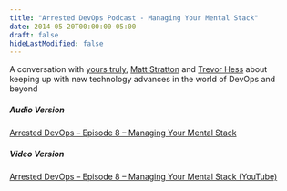 ```yaml
---
title: "Arrested DevOps Podcast - Managing Your Mental Stack"
date: 2014-05-20T00:00:00-05:00
draft: false
hideLastModified: false
---
```



A conversation with <a href="https://twitter.com/DivineOps" target=_blank>yours truly</a>, <a href="https://twitter.com/mattstratton" target=_blank>Matt Stratton</a> and <a href="https://twitter.com/trevorghess" target=_blank>Trevor Hess</a> about keeping up with new technology advances in the world of DevOps and beyond 

##### Audio Version #####
<a href="https://www.arresteddevops.com/managing-your-mental-stack" target=_blank>Arrested DevOps – Episode 8 – Managing Your Mental Stack</a>

##### Video Version #####
<a href="https://www.youtube.com/watch?v=oE-9shO_-1o" target=_blank>Arrested DevOps – Episode 8 – Managing Your Mental Stack (YouTube)</a>
<!-- {{< youtube oE-9shO_-1o >}} -->
